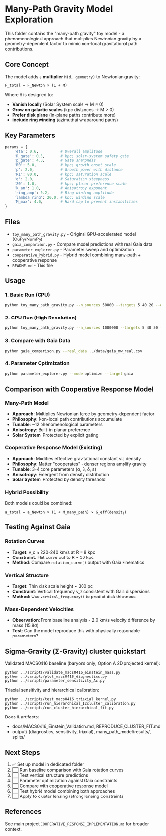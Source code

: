 # Many-Path Gravity Model Exploration

This folder contains the "many-path gravity" toy model - a phenomenological approach that multiplies Newtonian gravity by a geometry-dependent factor to mimic non-local gravitational path contributions.

## Core Concept

The model adds a **multiplier** `M(d, geometry)` to Newtonian gravity:

```
F_total = F_Newton × (1 + M)
```

Where `M` is designed to:
- **Vanish locally** (Solar System scale → M ≈ 0)
- **Grow on galactic scales** (kpc distances → M > 0)
- **Prefer disk plane** (in-plane paths contribute more)
- **Include ring winding** (azimuthal wraparound paths)

## Key Parameters

```python
params = {
    'eta': 0.6,          # Overall amplitude
    'R_gate': 0.5,       # kpc; solar-system safety gate
    'p_gate': 4.0,       # Gate sharpness
    'R0': 5.0,           # kpc; growth onset scale
    'p': 2.0,            # Growth power with distance
    'R1': 80.0,          # kpc; saturation scale
    'q': 2.0,            # Saturation steepness
    'Z0': 1.0,           # kpc; planar preference scale
    'k_an': 1.0,         # Anisotropy exponent
    'ring_amp': 0.2,     # Ring-winding amplitude
    'lambda_ring': 20.0, # kpc; winding scale
    'M_max': 4.0,        # Hard cap to prevent instabilities
}
```

## Files

- `toy_many_path_gravity.py` - Original GPU-accelerated model (CuPy/NumPy)
- `gaia_comparison.py` - Compare model predictions with real Gaia data
- `parameter_explorer.py` - Parameter sweep and optimization
- `cooperative_hybrid.py` - Hybrid model combining many-path + cooperative response
- `README.md` - This file

## Usage

### 1. Basic Run (CPU)
```bash
python toy_many_path_gravity.py --n_sources 50000 --targets 5 40 20 --gpu 0
```

### 2. GPU Run (High Resolution)
```bash
python toy_many_path_gravity.py --n_sources 1000000 --targets 5 40 50 --batch_size 200000 --gpu 1
```

### 3. Compare with Gaia Data
```bash
python gaia_comparison.py --real_data ../data/gaia_mw_real.csv
```

### 4. Parameter Optimization
```bash
python parameter_explorer.py --mode optimize --target gaia
```

## Comparison with Cooperative Response Model

### Many-Path Model
- **Approach**: Multiplies Newtonian force by geometry-dependent factor
- **Philosophy**: Non-local path contributions accumulate
- **Tunable**: ~12 phenomenological parameters
- **Anisotropy**: Built-in planar preference
- **Solar System**: Protected by explicit gating

### Cooperative Response Model (Existing)
- **Approach**: Modifies effective gravitational constant via density
- **Philosophy**: Matter "cooperates" - denser regions amplify gravity
- **Tunable**: 3-4 core parameters (α, β, δ, ε)
- **Anisotropy**: Emergent from density distribution
- **Solar System**: Protected by density threshold

### Hybrid Possibility
Both models could be combined:
```
a_total = a_Newton × (1 + M_many_path) × G_eff(density)
```

## Testing Against Gaia

### Rotation Curves
- **Target**: v_c ≈ 220-240 km/s at R = 8 kpc
- **Constraint**: Flat curve out to R ~ 30 kpc
- **Method**: Compare `rotation_curve()` output with Gaia kinematics

### Vertical Structure
- **Target**: Thin disk scale height ~ 300 pc
- **Constraint**: Vertical frequency ν_z consistent with Gaia dispersions
- **Method**: Use `vertical_frequency()` to predict disk thickness

### Mass-Dependent Velocities
- **Observation**: From baseline analysis - 2.0 km/s velocity difference by mass (15.8σ)
- **Test**: Can the model reproduce this with physically reasonable parameters?

## Sigma‑Gravity (Σ‑Gravity) cluster quickstart

Validated MACS0416 baseline (baryons only; Option A 2D projected kernel):

```
python ../scripts/validate_macs0416_einstein_mass.py
python ../scripts/plot_macs0416_diagnostics.py
python ../scripts/parameter_sensitivity_Ac.py
```

Triaxial sensitivity and hierarchical calibration:

```
python ../scripts/test_macs0416_triaxial_kernel.py
python ../scripts/run_hierarchical_12cluster_calibration.py
python ../scripts/run_cluster_hierarchical_fit.py
```

Docs & artifacts:
- docs/MACS0416_Einstein_Validation.md, REPRODUCE_CLUSTER_FIT.md
- output/ (diagnostics, sensitivity, triaxial), many_path_model/results/, splits/

## Next Steps

1. ✅ Set up model in dedicated folder
2. ⬜ Run baseline comparison with Gaia rotation curves
3. ⬜ Test vertical structure predictions
4. ⬜ Parameter optimization against Gaia constraints
5. ⬜ Compare with cooperative response model
6. ⬜ Test hybrid model combining both approaches
7. ⬜ Apply to cluster lensing (strong lensing constraints)

## References

See main project `COOPERATIVE_RESPONSE_IMPLEMENTATION.md` for broader context.
